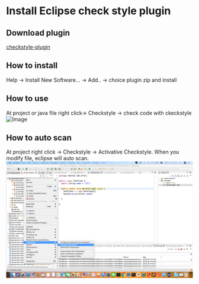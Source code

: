 # Install Eclipse check style plugin
## Download plugin
[checkstyle-plugin](https://checkstyle.org/eclipse-cs/#!/)

## How to install
Help -> Install New Software... -> Add.. -> choice plugin zip and install

## How to use
At project or java file right click-> Checkstyle -> check code with ckeckstyle
![Image](/images/check-code-with-style.png)

## How to auto scan
At project right click -> Checkstyle -> Activative Checkstyle.
When you modify file, eclipse will auto scan.
![Image](https://raw.githubusercontent.com/sabaao/blog/master/eclipse/checkstyle-plugin/images/activate-checkstyle.png)
